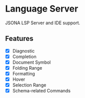 # Language Server

JSONA LSP Server and IDE support.

## Features

- [x] Diagnostic
- [x] Completion
- [x] Document Symbol
- [x] Folding Range
- [x] Formatting
- [x] Hover
- [x] Selection Range
- [x] Schema-related Commands